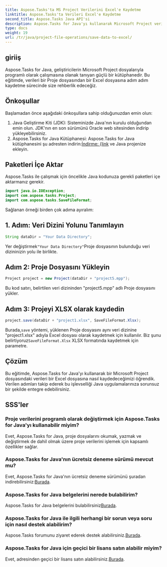 ```yaml
---
title: Aspose.Tasks'ta MS Project Verilerini Excel'e Kaydetme
linktitle: Aspose.Tasks'ta Verileri Excel'e Kaydetme
second_title: Aspose.Tasks Java API'si
description: Aspose.Tasks for Java'yı kullanarak Microsoft Project verilerini Excel dosyalarına nasıl kaydedeceğinizi öğrenin. Java geliştiricileri için kolay entegrasyon.
type: docs
weight: 19
url: /tr/java/project-file-operations/save-data-to-excel/
---
```

## giriiş
Aspose.Tasks for Java, geliştiricilerin Microsoft Project dosyalarıyla programlı olarak çalışmasına olanak tanıyan güçlü bir kütüphanedir. Bu eğitimde, verileri bir Proje dosyasından bir Excel dosyasına adım adım kaydetme sürecinde size rehberlik edeceğiz.
## Önkoşullar
Başlamadan önce aşağıdaki önkoşullara sahip olduğunuzdan emin olun:
1. Java Geliştirme Kiti (JDK): Sisteminizde Java'nın kurulu olduğundan emin olun. JDK'nın en son sürümünü Oracle web sitesinden indirip yükleyebilirsiniz.
2.  Aspose.Tasks for Java Kütüphanesi: Aspose.Tasks for Java kütüphanesini şu adresten indirin:[İndirme: {link](https://releases.aspose.com/tasks/java/) ve Java projenize ekleyin.

## Paketleri İçe Aktar
Aspose.Tasks ile çalışmak için öncelikle Java kodunuza gerekli paketleri içe aktarmanız gerekir.
```java
import java.io.IOException;
import com.aspose.tasks.Project;
import com.aspose.tasks.SaveFileFormat;
```

Sağlanan örneği birden çok adıma ayıralım:
## 1. Adım: Veri Dizini Yolunu Tanımlayın
```java
String dataDir = "Your Data Directory";
```
 Yer değiştirmek`"Your Data Directory"`Proje dosyasının bulunduğu veri dizininizin yolu ile birlikte.
## Adım 2: Proje Dosyasını Yükleyin
```java
Project project = new Project(dataDir + "project5.mpp");
```
Bu kod satırı, belirtilen veri dizininden "project5.mpp" adlı Proje dosyasını yükler.
## Adım 3: Projeyi XLSX olarak kaydedin
```java
project.save(dataDir + "project1.xlsx", SaveFileFormat.Xlsx);
```
 Burada,`save` yöntemi, yüklenen Proje dosyasını aynı veri dizinine "project1.xlsx" adıyla Excel dosyası olarak kaydetmek için kullanılır. Biz şunu belirtiyoruz`SaveFileFormat.Xlsx` XLSX formatında kaydetmek için parametre.

## Çözüm
Bu eğitimde, Aspose.Tasks for Java'yı kullanarak bir Microsoft Project dosyasındaki verileri bir Excel dosyasına nasıl kaydedeceğimizi öğrendik. Verilen adımları takip ederek bu işlevselliği Java uygulamalarınıza sorunsuz bir şekilde entegre edebilirsiniz.
## SSS'ler
### Proje verilerini programlı olarak değiştirmek için Aspose.Tasks for Java'yı kullanabilir miyim?
Evet, Aspose.Tasks for Java, proje dosyalarını okumak, yazmak ve değiştirmek de dahil olmak üzere proje verilerini işlemek için kapsamlı özellikler sağlar.
### Aspose.Tasks for Java'nın ücretsiz deneme sürümü mevcut mu?
 Evet, Aspose.Tasks for Java'nın ücretsiz deneme sürümünü şuradan indirebilirsiniz:[Burada](https://releases.aspose.com/).
### Aspose.Tasks for Java belgelerini nerede bulabilirim?
Aspose.Tasks for Java belgelerini bulabilirsiniz[Burada](https://reference.aspose.com/tasks/java/).
### Aspose.Tasks for Java ile ilgili herhangi bir sorun veya soru için nasıl destek alabilirim?
 Aspose.Tasks forumunu ziyaret ederek destek alabilirsiniz.[Burada](https://forum.aspose.com/c/tasks/15).
### Aspose.Tasks for Java için geçici bir lisans satın alabilir miyim?
 Evet, adresinden geçici bir lisans satın alabilirsiniz.[Burada](https://purchase.aspose.com/temporary-license/).